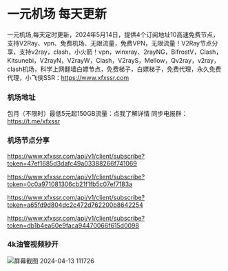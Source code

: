 # 一元机场 每天更新

一元机场,每天定时更新，2024年5月14日，提供4个订阅地址10高速免费节点，支持V2Ray、vpn、免费机场、无限流量，免费VPN，无限流量！V2Ray节点分享，支持v2ray，clash，小火箭！vpn，winxray、2rayNG，BifrostV，Clash，Kitsunebi，V2rayN，V2rayW，Clash，V2rayS，Mellow，Qv2ray，v2ray，clash机场，科学上网翻墙白嫖节点，免费梯子，白嫖梯子，免费代理，永久免费代理，小飞侠SSR：https://www.xfxssr.com
### 机场地址

包月（不限时）最低5元起150GB流量：点我了解详情
同步电报群：https://t.me/xfxssr

### 机场节点分享

https://www.xfxssr.com/api/v1/client/subscribe?token=47ef1685d3dafc49a03388266f741069

https://www.xfxssr.com/api/v1/client/subscribe?token=0c0a971081306cb21f1fb5c07ef7183a

https://www.xfxssr.com/api/v1/client/subscribe?token=a65fd9d804dc2c472d762200b8642254

https://www.xfxssr.com/api/v1/client/subscribe?token=db1b4ea60e9faca94470066f615d0098

### 4k油管视频秒开

![屏幕截图 2024-04-13 111726](https://github.com/xfxssr/ssnode/assets/160599155/38ebd832-e0a3-40fc-a3be-008cf5103b34)


